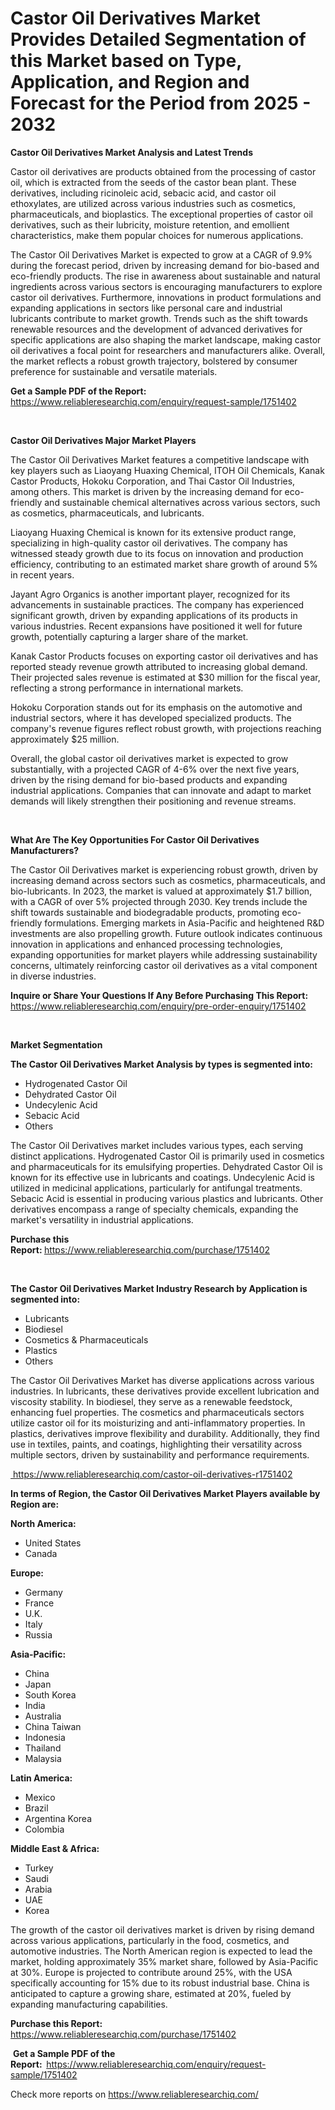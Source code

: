 <p><h1>Castor Oil Derivatives Market Provides Detailed Segmentation of this Market based on Type, Application, and Region and Forecast for the Period from 2025 - 2032</h1></p><p><strong>Castor Oil Derivatives Market Analysis and Latest Trends</strong></p>
<p><p>Castor oil derivatives are products obtained from the processing of castor oil, which is extracted from the seeds of the castor bean plant. These derivatives, including ricinoleic acid, sebacic acid, and castor oil ethoxylates, are utilized across various industries such as cosmetics, pharmaceuticals, and bioplastics. The exceptional properties of castor oil derivatives, such as their lubricity, moisture retention, and emollient characteristics, make them popular choices for numerous applications.</p><p>The Castor Oil Derivatives Market is expected to grow at a CAGR of 9.9% during the forecast period, driven by increasing demand for bio-based and eco-friendly products. The rise in awareness about sustainable and natural ingredients across various sectors is encouraging manufacturers to explore castor oil derivatives. Furthermore, innovations in product formulations and expanding applications in sectors like personal care and industrial lubricants contribute to market growth. Trends such as the shift towards renewable resources and the development of advanced derivatives for specific applications are also shaping the market landscape, making castor oil derivatives a focal point for researchers and manufacturers alike. Overall, the market reflects a robust growth trajectory, bolstered by consumer preference for sustainable and versatile materials.</p></p>
<p><strong>Get a Sample PDF of the Report:&nbsp;</strong> <a href="https://www.reliableresearchiq.com/enquiry/request-sample/1751402?utm_campaign=2468&utm_medium=2&utm_source=Github&utm_content=ia&utm_term=15022025&utm_id=castor-oil-derivatives">https://www.reliableresearchiq.com/enquiry/request-sample/1751402</a></p>
<p>&nbsp;</p>
<p><strong>Castor Oil Derivatives Major Market Players</strong></p>
<p><p>The Castor Oil Derivatives Market features a competitive landscape with key players such as Liaoyang Huaxing Chemical, ITOH Oil Chemicals, Kanak Castor Products, Hokoku Corporation, and Thai Castor Oil Industries, among others. This market is driven by the increasing demand for eco-friendly and sustainable chemical alternatives across various sectors, such as cosmetics, pharmaceuticals, and lubricants.</p><p>Liaoyang Huaxing Chemical is known for its extensive product range, specializing in high-quality castor oil derivatives. The company has witnessed steady growth due to its focus on innovation and production efficiency, contributing to an estimated market share growth of around 5% in recent years.</p><p>Jayant Agro Organics is another important player, recognized for its advancements in sustainable practices. The company has experienced significant growth, driven by expanding applications of its products in various industries. Recent expansions have positioned it well for future growth, potentially capturing a larger share of the market.</p><p>Kanak Castor Products focuses on exporting castor oil derivatives and has reported steady revenue growth attributed to increasing global demand. Their projected sales revenue is estimated at $30 million for the fiscal year, reflecting a strong performance in international markets.</p><p>Hokoku Corporation stands out for its emphasis on the automotive and industrial sectors, where it has developed specialized products. The company's revenue figures reflect robust growth, with projections reaching approximately $25 million.</p><p>Overall, the global castor oil derivatives market is expected to grow substantially, with a projected CAGR of 4-6% over the next five years, driven by the rising demand for bio-based products and expanding industrial applications. Companies that can innovate and adapt to market demands will likely strengthen their positioning and revenue streams.</p></p>
<p>&nbsp;</p>
<p><strong>What Are The Key Opportunities For Castor Oil Derivatives Manufacturers?</strong></p>
<p><p>The Castor Oil Derivatives market is experiencing robust growth, driven by increasing demand across sectors such as cosmetics, pharmaceuticals, and bio-lubricants. In 2023, the market is valued at approximately $1.7 billion, with a CAGR of over 5% projected through 2030. Key trends include the shift towards sustainable and biodegradable products, promoting eco-friendly formulations. Emerging markets in Asia-Pacific and heightened R&D investments are also propelling growth. Future outlook indicates continuous innovation in applications and enhanced processing technologies, expanding opportunities for market players while addressing sustainability concerns, ultimately reinforcing castor oil derivatives as a vital component in diverse industries.</p></p>
<p><strong>Inquire or Share Your Questions If Any Before Purchasing This Report:</strong> <a href="https://www.reliableresearchiq.com/enquiry/pre-order-enquiry/1751402?utm_campaign=2468&utm_medium=2&utm_source=Github&utm_content=ia&utm_term=15022025&utm_id=castor-oil-derivatives">https://www.reliableresearchiq.com/enquiry/pre-order-enquiry/1751402</a></p>
<p>&nbsp;</p>
<p><strong>Market Segmentation</strong></p>
<p><strong>The Castor Oil Derivatives Market Analysis by types is segmented into:</strong></p>
<p><ul><li>Hydrogenated Castor Oil</li><li>Dehydrated Castor Oil</li><li>Undecylenic Acid</li><li>Sebacic Acid</li><li>Others</li></ul></p>
<p><p>The Castor Oil Derivatives market includes various types, each serving distinct applications. Hydrogenated Castor Oil is primarily used in cosmetics and pharmaceuticals for its emulsifying properties. Dehydrated Castor Oil is known for its effective use in lubricants and coatings. Undecylenic Acid is utilized in medicinal applications, particularly for antifungal treatments. Sebacic Acid is essential in producing various plastics and lubricants. Other derivatives encompass a range of specialty chemicals, expanding the market's versatility in industrial applications.</p></p>
<p><strong>Purchase this Report:&nbsp;</strong><a href="https://www.reliableresearchiq.com/purchase/1751402?utm_campaign=2468&utm_medium=2&utm_source=Github&utm_content=ia&utm_term=15022025&utm_id=castor-oil-derivatives">https://www.reliableresearchiq.com/purchase/1751402</a></p>
<p>&nbsp;</p>
<p><strong>The Castor Oil Derivatives Market Industry Research by Application is segmented into:</strong></p>
<p><ul><li>Lubricants</li><li>Biodiesel</li><li>Cosmetics & Pharmaceuticals</li><li>Plastics</li><li>Others</li></ul></p>
<p><p>The Castor Oil Derivatives Market has diverse applications across various industries. In lubricants, these derivatives provide excellent lubrication and viscosity stability. In biodiesel, they serve as a renewable feedstock, enhancing fuel properties. The cosmetics and pharmaceuticals sectors utilize castor oil for its moisturizing and anti-inflammatory properties. In plastics, derivatives improve flexibility and durability. Additionally, they find use in textiles, paints, and coatings, highlighting their versatility across multiple sectors, driven by sustainability and performance requirements.</p></p>
<p><a href="https://www.reliableresearchiq.com/castor-oil-derivatives-r1751402?utm_campaign=2468&utm_medium=2&utm_source=Github&utm_content=ia&utm_term=15022025&utm_id=castor-oil-derivatives">&nbsp;https://www.reliableresearchiq.com/castor-oil-derivatives-r1751402</a></p>
<p><strong>In terms of Region, the Castor Oil Derivatives Market Players available by Region are:</strong></p>
<p>
    <p> <strong> North America: </strong>
        <ul>
            <li>United States</li>
            <li>Canada</li>
        </ul>
        </p> 
    <p> <strong> Europe: </strong>
        <ul>
            <li>Germany</li>
            <li>France</li>
            <li>U.K.</li>
            <li>Italy</li>
            <li>Russia</li>
        </ul>
        </p> 
    <p> <strong> Asia-Pacific: </strong>
        <ul>
            <li>China</li>
            <li>Japan</li>
            <li>South Korea</li>
            <li>India</li>
            <li>Australia</li>
            <li>China Taiwan</li>
            <li>Indonesia</li>
            <li>Thailand</li>
            <li>Malaysia</li>
        </ul>
        </p> 
    <p> <strong> Latin America: </strong>
        <ul>
            <li>Mexico</li>
            <li>Brazil</li>
            <li>Argentina Korea</li>
            <li>Colombia</li>
        </ul>
        </p> 
    <p> <strong> Middle East & Africa: </strong>
        <ul>
            <li>Turkey</li>
            <li>Saudi</li>
            <li>Arabia</li>
            <li>UAE</li>
            <li>Korea</li>
        </ul>
    </p>
    </p>
<p><p>The growth of the castor oil derivatives market is driven by rising demand across various applications, particularly in the food, cosmetics, and automotive industries. The North American region is expected to lead the market, holding approximately 35% market share, followed by Asia-Pacific at 30%. Europe is projected to contribute around 25%, with the USA specifically accounting for 15% due to its robust industrial base. China is anticipated to capture a growing share, estimated at 20%, fueled by expanding manufacturing capabilities.</p></p>
<p><strong>Purchase this Report: </strong><a href="https://www.reliableresearchiq.com/purchase/1751402?utm_campaign=2468&utm_medium=2&utm_source=Github&utm_content=ia&utm_term=15022025&utm_id=castor-oil-derivatives">https://www.reliableresearchiq.com/purchase/1751402</a></p>
<p>&nbsp;<strong>Get a Sample PDF of the Report:&nbsp;&nbsp;</strong><a href="https://www.reliableresearchiq.com/enquiry/request-sample/1751402?utm_campaign=2468&utm_medium=2&utm_source=Github&utm_content=ia&utm_term=15022025&utm_id=castor-oil-derivatives">https://www.reliableresearchiq.com/enquiry/request-sample/1751402</a></p>
<p><strong></strong></p>
<p>Check more reports on <a href="https://www.reliableresearchiq.com/?utm_campaign=2468&utm_medium=2&utm_source=Github&utm_content=ia&utm_term=15022025&utm_id=castor-oil-derivatives">https://www.reliableresearchiq.com/</a></p>